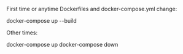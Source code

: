First time or anytime Dockerfiles and docker-compose.yml change:

docker-compose up --build


Other times:

docker-compose up
docker-compose down
